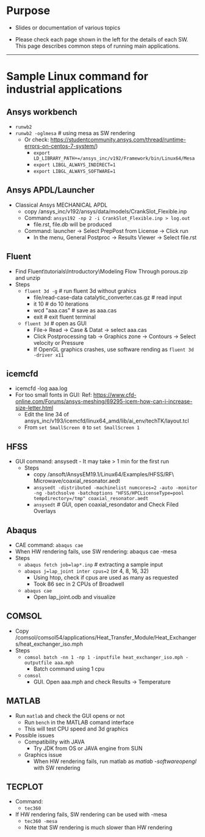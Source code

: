 # Purpose
- Slides or documentation of various topics


- Please check each page shown in the left for the details of each SW. This page describes common steps of running main applications.

<hr>

# Sample Linux command for industrial applications

## Ansys workbench
- `runwb2`
- `runwb2 -oglmesa` # using mesa as SW rendering
  - Or check: https://studentcommunity.ansys.com/thread/runtime-errors-on-centos-7-system/)
	- `export LD_LIBRARY_PATH+=/ansys_inc/v192/Framework/bin/Linux64/Mesa`
	- `export LIBGL_ALWAYS_INDIRECT=1`
	- `export LIBGL_ALWAYS_SOFTWARE=1`

## Ansys APDL/Launcher
- Classical Ansys MECHANICAL APDL
	- copy /ansys_inc/v192/ansys/data/models/CrankSlot_Flexible.inp 
	- Command: `ansys192 -np 2 -i CrankSlot_Flexible.inp > log.out`
		- file.rst, file.db will be produced
	- Command: launcher -> Select PrepPost from License -> Click run
		- In the menu, General Postproc -> Results Viewer -> Select file.rst

## Fluent
- Find Fluent\tutorials\Introductory\Modeling Flow Through porous.zip and unzip
- Steps
	- `fluent 3d -g`                                                       # run fluent 3d  without grahics
		- file/read-case-data catalytic_converter.cas.gz # read input
		- it 10                                                                  # do 10 iterations
		- wcd "aaa.cas"                                               # save as aaa.cas
		- exit                                                                   # exit fluent terminal
	- `fluent 3d`                                                          # open as GUI
		- File-> Read -> Case & Datat -> select aaa.cas
		- Click Postprocessing tab -> Graphics zone -> Contours -> Select velocity or Pressure
		- If OpenGL graphics crashes, use software rending as `fluent 3d -driver x11`

## icemcfd
- icemcfd -log aaa.log
- For too small fonts in GUI: Ref: https://www.cfd-online.com/Forums/ansys-meshing/69295-icem-how-can-i-increase-size-letter.html
	- Edit the line 34 of ansys_inc/v193/icemcfd/linux64_amd/lib/ai_env/techTK/layout.tcl
	- From `set SmallScreen 0` to `set SmallScreen 1`
	
## HFSS
- GUI command: ansysedt
		- It may take > 1 min for the first run
	- Steps
		- copy /ansoft/AnsysEM19.1/Linux64/Examples/HFSS/RF\ Microwave/coaxial_resonator.aedt
		- `ansysedt -distributed -machinelist numcores=2 -auto -monitor -ng -batchsolve -batchoptions "HFSS/HPCLicenseType=pool tempdirectory=/tmp" coaxial_resonator.aedt`
		- `ansysedt`  # GUI, open coaxial_resondator and Check Filed Overlays

## Abaqus
- CAE command: `abaqus cae`
- When HW rendering fails, use SW rendering: abaqus cae -mesa
- Steps
	- `abaqus fetch job=lap*.inp` # extracting a sample input
	- `abaqus j=lap_joint inter cpus=2` (or 4, 8, 16, 32)
		- Using htop, check if cpus are used as many as requested
		- Took 86 sec in 2 CPUs of Broadwell
	- `abaqus cae`
		- Open lap_joint.odb and visualize

## COMSOL
- Copy /comsol/comsol54/applications/Heat_Transfer_Module/Heat_Exchangers/heat_exchanger_iso.mph
- Steps
	- `comsol batch -nn 1 -np 1 -inputfile heat_exchanger_iso.mph -outputfile aaa.mph`
		- Batch command using 1 cpu
	- `comsol`
		- GUI. Open aaa.mph and check Results -> Temperature

## MATLAB
- Run `matlab` and check the GUI opens or not
	- Run `bench` in the MATLAB comand interface
    - This will test CPU speed and 3d graphics
- Possible issues
	- Compatibility with JAVA
		- Try JDK from OS or JAVA engine from SUN
	- Graphics issue
		- When HW rendering fails, run matlab as *matlab -softwareopengl* with SW rendering

## TECPLOT
- Command:
	- `tec360`
- If HW rendering fails, SW rendering can be used with -mesa
	- `tec360 -mesa`
	- Note that SW rendering is much slower than HW rendering
